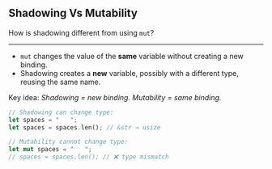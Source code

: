 ## Shadowing Vs Mutability

How is shadowing different from using `mut`?

---

* `mut` changes the value of the **same** variable without creating a new binding.
* Shadowing creates a **new** variable, possibly with a different type, reusing the same name.

Key idea:
*Shadowing = new binding. Mutability = same binding.*

```rust
// Shadowing can change type:
let spaces = "   ";
let spaces = spaces.len(); // &str → usize

// Mutability cannot change type:
let mut spaces = "   ";
// spaces = spaces.len(); // ❌ type mismatch
```

